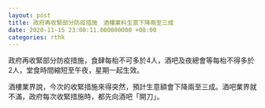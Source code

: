 ```yaml
---
layout: post
title: 政府再收緊部分防疫措施　酒樓業料生意下降兩至三成
date: 2020-11-15 23:00:11.000000000 +08:00
categories: rthk
---
```


政府再收緊部分防疫措施，食肆每枱不可多於4人，酒吧及夜總會等每枱不得多於2人，堂食時間縮短至午夜，星期一起生效。

酒樓業界說，今次的收緊措施來得突然，預計生意額會下降兩至三成。酒吧業界就不滿，政府每次收緊措施時，都先向酒吧「開刀」。
